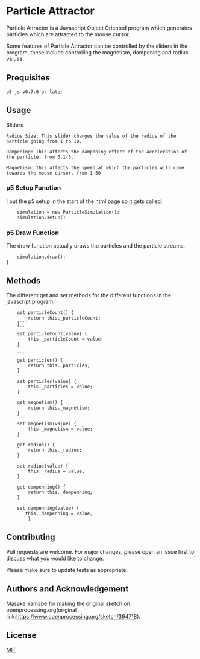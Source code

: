 # Particle Attractor

Particle Attractor is a Javascript Object Oriented program which generates particles which are attracted to the mouse cursor.

Some features of Particle Attractor can be controlled by the sliders in the program, these include controlling the magnetism, dampening and radius values.
## Prequisites
```
p5 js v0.7.0 or later
```

## Usage
Sliders
```
Radius Size: This slider changes the value of the radius of the particle going from 1 to 10.

Dampening: This affects the dampening effect of the acceleration of the particle, from 0.1-5.

Magnetism: This affects the speed at which the particles will come towards the mouse cursor, from 1-50

```
### p5 Setup Function
I put the p5 setup in the start of the html page so it gets called. 
```function setup() {
    simulation = new ParticleSimulation();
    simulation.setup()
```
### p5 Draw Function
The draw function actually draws the particles and the particle streams.
```function draw() {
    simulation.draw();
}
```
## Methods
The different get and set methods for the different functions in the javascript program.
```
    get particleCount() {
        return this._particleCount;
    }```
    ```
    set particleCount(value) {
        this._particleCount = value;
    }

    ```
    get particles() {
        return this._particles;
    }
```
```
    set particles(value) {
        this._particles = value;
    }
```
```
    get magnetism() {
        return this._magnetism;
    }

```
```
    set magnetism(value) {
        this._magnetism = value;
    }
```
```
    get radius() {
        return this._radius;
    }
```
```
    set radius(value) {
        this._radius = value;
    }
```
```
    get dampenning() {
        return this._dampenning;
    }
```
```
    set dampenning(value) {
       this._dampenning = value;
        }
  ```
## Contributing
Pull requests are welcome. For major changes, please open an issue first to discuss what you would like to change.

Please make sure to update tests as appropriate.

## Authors and Acknowledgement 
Masake Yamabe for making the original sketch on openprocessing.org(original link:https://www.openprocessing.org/sketch/394718).

## License
[MIT](https://choosealicense.com/licenses/mit/)
